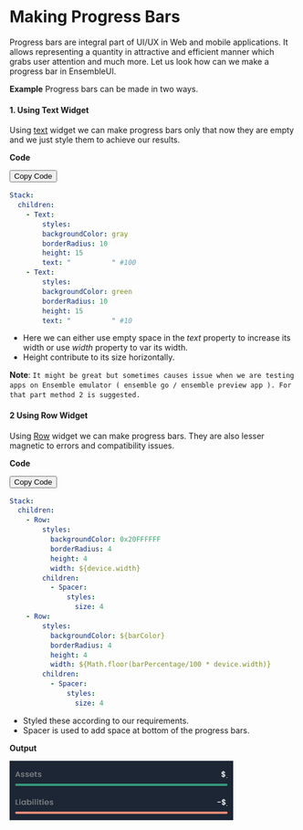 # Making Progress Bars

Progress bars are integral part of UI/UX in Web and mobile applications. It allows representing a quantity in attractive and efficient manner which grabs user attention and much more. Let us look how can we make a progress bar in EnsembleUI.

**Example**
Progress bars can be made in two ways.

#### 1. Using Text Widget

Using [text](/widget-reference/text.md) widget we can make progress bars only that now they are empty and we just style them to achieve our results.

**Code**

<div class="code-container" markdown=1>
  <button onclick="copyCode()" class="copy-code-button">Copy Code</button>

```yaml
Stack:
  children:
    - Text:
        styles:
        backgroundColor: gray
        borderRadius: 10
        height: 15
        text: "          " #100
    - Text:
        styles:
        backgroundColor: green
        borderRadius: 10
        height: 15
        text: "          " #10
```

</div>

- Here we can either use empty space in the _text_ property to increase its width or use _width_ property to var its width.
- Height contribute to its size horizontally.

**Note**: `It might be great but sometimes causes issue when we are testing apps on Ensemble emulator ( ensemble go / ensemble preview app ). For that part method 2 is suggested.`

#### 2 Using Row Widget

Using [Row](/widget-reference/row) widget we can make progress bars. They are also lesser magnetic to errors and compatibility issues.

**Code**

<div class="code-container" markdown=1>
  <button onclick="copyCode()" class="copy-code-button">Copy Code</button>

```yaml
Stack:
  children:
    - Row:
        styles:
          backgroundColor: 0x20FFFFFF
          borderRadius: 4
          height: 4
          width: ${device.width}
        children:
          - Spacer:
              styles:
                size: 4
    - Row:
        styles:
          backgroundColor: ${barColor}
          borderRadius: 4
          height: 4
          width: ${Math.floor(barPercentage/100 * device.width)}
        children:
          - Spacer:
              styles:
                size: 4
```

</div>

- Styled these according to our requirements.
- Spacer is used to add space at bottom of the progress bars.

**Output**

![Alt text](image-6.png)

